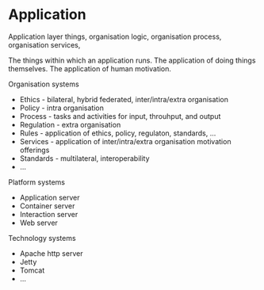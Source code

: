 # Application
Application layer things, organisation logic, organisation process, organisation services, 

The things within which an application runs. The application of doing things themselves. The application of human motivation.

Organisation systems
* Ethics - bilateral, hybrid federated, inter/intra/extra organisation
* Policy - intra organisation
* Process -  tasks and activities for input, throuhput, and output
* Regulation - extra organisation
* Rules - application of ethics, policy, regulaton, standards, ...
* Services - application of inter/intra/extra organisation motivation offerings
* Standards - multilateral, interoperability
* ...

Platform systems
* Application server
* Container server
* Interaction server
* Web server

Technology systems
* Apache http server
* Jetty
* Tomcat
* ...
